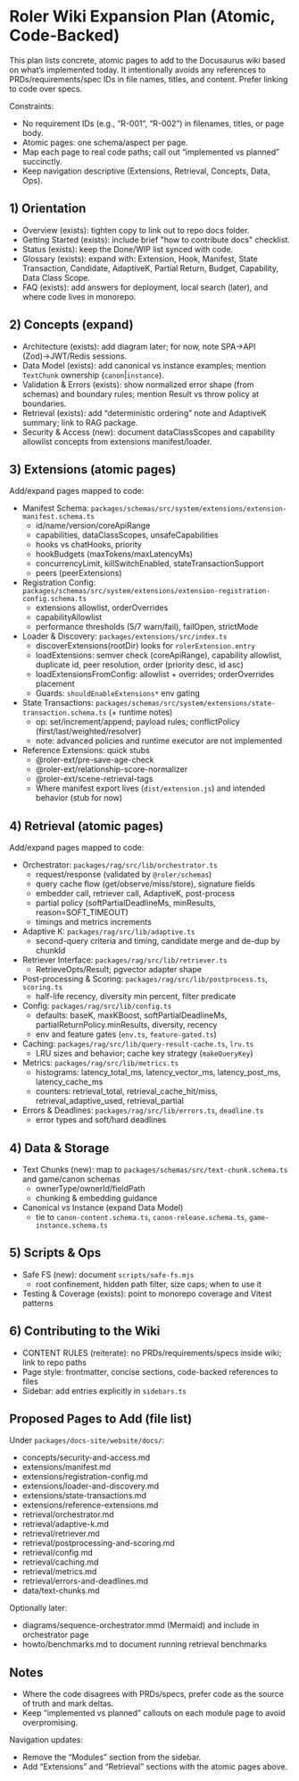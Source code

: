 # Roler Wiki Expansion Plan (Atomic, Code-Backed)

This plan lists concrete, atomic pages to add to the Docusaurus wiki based on what’s implemented today. It intentionally avoids any references to PRDs/requirements/spec IDs in file names, titles, and content. Prefer linking to code over specs.

Constraints:

- No requirement IDs (e.g., “R-001”, “R-002”) in filenames, titles, or page body.
- Atomic pages: one schema/aspect per page.
- Map each page to real code paths; call out “implemented vs planned” succinctly.
- Keep navigation descriptive (Extensions, Retrieval, Concepts, Data, Ops).

## 1) Orientation

- Overview (exists): tighten copy to link out to repo docs folder.
- Getting Started (exists): include brief "how to contribute docs" checklist.
- Status (exists): keep the Done/WIP list synced with code.
- Glossary (exists): expand with: Extension, Hook, Manifest, State Transaction, Candidate, AdaptiveK, Partial Return, Budget, Capability, Data Class Scope.
- FAQ (exists): add answers for deployment, local search (later), and where code lives in monorepo.

## 2) Concepts (expand)

- Architecture (exists): add diagram later; for now, note SPA→API (Zod)→JWT/Redis sessions.
- Data Model (exists): add canonical vs instance examples; mention `TextChunk` ownership (`canon`|`instance`).
- Validation & Errors (exists): show normalized error shape (from schemas) and boundary rules; mention Result vs throw policy at boundaries.
- Retrieval (exists): add “deterministic ordering” note and AdaptiveK summary; link to RAG package.
- Security & Access (new): document dataClassScopes and capability allowlist concepts from extensions manifest/loader.

## 3) Extensions (atomic pages)

Add/expand pages mapped to code:

- Manifest Schema: `packages/schemas/src/system/extensions/extension-manifest.schema.ts`
  - id/name/version/coreApiRange
  - capabilities, dataClassScopes, unsafeCapabilities
  - hooks vs chatHooks, priority
  - hookBudgets (maxTokens/maxLatencyMs)
  - concurrencyLimit, killSwitchEnabled, stateTransactionSupport
  - peers (peerExtensions)
- Registration Config: `packages/schemas/src/system/extensions/extension-registration-config.schema.ts`
  - extensions allowlist, orderOverrides
  - capabilityAllowlist
  - performance thresholds (5/7 warn/fail), failOpen, strictMode
- Loader & Discovery: `packages/extensions/src/index.ts`
  - discoverExtensions(rootDir) looks for `rolerExtension.entry`
  - loadExtensions: semver check (coreApiRange), capability allowlist, duplicate id, peer resolution, order (priority desc, id asc)
  - loadExtensionsFromConfig: allowlist + overrides; orderOverrides placement
  - Guards: `shouldEnableExtensions*` env gating
- State Transactions: `packages/schemas/src/system/extensions/state-transaction.schema.ts` (+ runtime notes)
  - op: set/increment/append; payload rules; conflictPolicy (first/last/weighted/resolver)
  - note: advanced policies and runtime executor are not implemented
- Reference Extensions: quick stubs
  - @roler-ext/pre-save-age-check
  - @roler-ext/relationship-score-normalizer
  - @roler-ext/scene-retrieval-tags
  - Where manifest export lives (`dist/extension.js`) and intended behavior (stub for now)

## 4) Retrieval (atomic pages)

Add/expand pages mapped to code:

- Orchestrator: `packages/rag/src/lib/orchestrator.ts`
  - request/response (validated by `@roler/schemas`)
  - query cache flow (get/observe/miss/store), signature fields
  - embedder call, retriever call, AdaptiveK, post-process
  - partial policy (softPartialDeadlineMs, minResults, reason=SOFT_TIMEOUT)
  - timings and metrics increments
- Adaptive K: `packages/rag/src/lib/adaptive.ts`
  - second-query criteria and timing, candidate merge and de-dup by chunkId
- Retriever Interface: `packages/rag/src/lib/retriever.ts`
  - RetrieveOpts/Result; pgvector adapter shape
- Post-processing & Scoring: `packages/rag/src/lib/postprocess.ts`, `scoring.ts`
  - half-life recency, diversity min percent, filter predicate
- Config: `packages/rag/src/lib/config.ts`
  - defaults: baseK, maxKBoost, softPartialDeadlineMs, partialReturnPolicy.minResults, diversity, recency
  - env and feature gates (`env.ts`, `feature-gated.ts`)
- Caching: `packages/rag/src/lib/query-result-cache.ts`, `lru.ts`
  - LRU sizes and behavior; cache key strategy (`makeQueryKey`)
- Metrics: `packages/rag/src/lib/metrics.ts`
  - histograms: latency_total_ms, latency_vector_ms, latency_post_ms, latency_cache_ms
  - counters: retrieval_total, retrieval_cache_hit/miss, retrieval_adaptive_used, retrieval_partial
- Errors & Deadlines: `packages/rag/src/lib/errors.ts`, `deadline.ts`
  - error types and soft/hard deadlines

## 4) Data & Storage


- Text Chunks (new): map to `packages/schemas/src/text-chunk.schema.ts` and game/canon schemas
  - ownerType/ownerId/fieldPath
  - chunking & embedding guidance
- Canonical vs Instance (expand Data Model)
  - tie to `canon-content.schema.ts`, `canon-release.schema.ts`, `game-instance.schema.ts`

## 5) Scripts & Ops

- Safe FS (new): document `scripts/safe-fs.mjs`
  - root confinement, hidden path filter, size caps; when to use it
- Testing & Coverage (exists): point to monorepo coverage and Vitest patterns

## 6) Contributing to the Wiki

- CONTENT RULES (reiterate): no PRDs/requirements/specs inside wiki; link to repo paths
- Page style: frontmatter, concise sections, code-backed references to files
- Sidebar: add entries explicitly in `sidebars.ts`

## Proposed Pages to Add (file list)

Under `packages/docs-site/website/docs/`:

- concepts/security-and-access.md
- extensions/manifest.md
- extensions/registration-config.md
- extensions/loader-and-discovery.md
- extensions/state-transactions.md
- extensions/reference-extensions.md
- retrieval/orchestrator.md
- retrieval/adaptive-k.md
- retrieval/retriever.md
- retrieval/postprocessing-and-scoring.md
- retrieval/config.md
- retrieval/caching.md
- retrieval/metrics.md
- retrieval/errors-and-deadlines.md
- data/text-chunks.md

Optionally later:

- diagrams/sequence-orchestrator.mmd (Mermaid) and include in orchestrator page
- howto/benchmarks.md to document running retrieval benchmarks

## Notes

- Where the code disagrees with PRDs/specs, prefer code as the source of truth and mark deltas.
- Keep “implemented vs planned” callouts on each module page to avoid overpromising.

Navigation updates:

- Remove the “Modules” section from the sidebar.
- Add “Extensions” and “Retrieval” sections with the atomic pages above.
